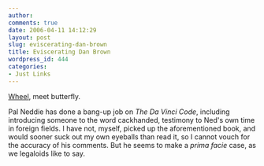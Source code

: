 ```yaml
---
author:
comments: true
date: 2006-04-11 14:12:29
layout: post
slug: eviscerating-dan-brown
title: Eviscerating Dan Brown
wordpress_id: 444
categories:
- Just Links
---
```


[Wheel](http://byneddiejingo.blogspot.com/2006/04/et-in-arcadia-ego.html), meet butterfly.

Pal Neddie has done a bang-up job on _The Da Vinci Code_, including introducing someone to the word cackhanded, testimony to Ned's own time in foreign fields. I have not, myself, picked up the aforementioned book, and would sooner suck out my own eyeballs than read it, so I cannot vouch for the accuracy of his comments. But he seems to make a _prima facie_ case, as we legaloids like to say.
